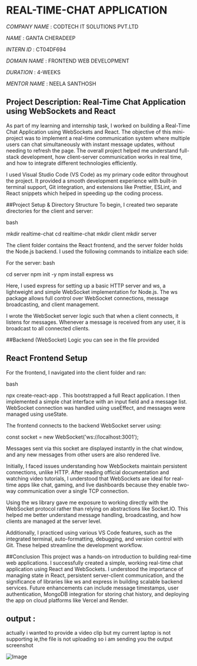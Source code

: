 # REAL-TIME-CHAT APPLICATION

*COMPANY NAME* : CODTECH IT SOLUTIONS PVT.LTD

*NAME* : GANTA CHERADEEP

*INTERN ID* : CT04DF694

*DOMAIN NAME* : FRONTEND WEB DEVELOPMENT

*DURATION* : 4-WEEKS

*MENTOR NAME* : NEELA SANTHOSH

## Project Description:  Real-Time Chat Application using WebSockets and React

As part of my learning and internship task, I worked on building a Real-Time Chat Application using WebSockets and React. The objective of this mini-project was to implement a real-time communication system where multiple users can chat simultaneously with instant message updates, without needing to refresh the page. The overall project helped me understand full-stack development, how client-server communication works in real time, and how to integrate different technologies efficiently.

I used Visual Studio Code (VS Code) as my primary code editor throughout the project. It provided a smooth development experience with built-in terminal support, Git integration, and extensions like Prettier, ESLint, and React snippets which helped in speeding up the coding process.

##Project Setup & Directory Structure
To begin, I created two separate directories for the client and server:

bash

mkdir realtime-chat
cd realtime-chat
mkdir client
mkdir server

The client folder contains the React frontend, and the server folder holds the Node.js backend. I used the following commands to initialize each side:

For the server:
bash

cd server
npm init -y
npm install express ws

Here, I used express for setting up a basic HTTP server and ws, a lightweight and simple WebSocket implementation for Node.js. The ws package allows full control over WebSocket connections, message broadcasting, and client management.

I wrote the WebSocket server logic such that when a client connects, it listens for messages. Whenever a message is received from any user, it is broadcast to all connected clients.

 ##Backend (WebSocket) Logic you can see in the file provided
## React Frontend Setup
For the frontend, I navigated into the client folder and ran:

bash

npx create-react-app .
This bootstrapped a full React application. I then implemented a simple chat interface with an input field and a message list. WebSocket connection was handled using useEffect, and messages were managed using useState.

The frontend connects to the backend WebSocket server using:

const socket = new WebSocket('ws://localhost:3001');

Messages sent via this socket are displayed instantly in the chat window, and any new messages from other users are also rendered live.

Initially, I faced issues understanding how WebSockets maintain persistent connections, unlike HTTP. After reading official documentation and watching video tutorials, I understood that WebSockets are ideal for real-time apps like chat, gaming, and live dashboards because they enable two-way communication over a single TCP connection.

Using the ws library gave me exposure to working directly with the WebSocket protocol rather than relying on abstractions like Socket.IO. This helped me better understand message handling, broadcasting, and how clients are managed at the server level.

Additionally, I practiced using various VS Code features, such as the integrated terminal, auto-formatting, debugging, and version control with Git. These helped streamline the development workflow.

##Conclusion
This project was a hands-on introduction to building real-time web applications. I successfully created a simple, working real-time chat application using React and WebSockets. I understood the importance of managing state in React, persistent server-client communication, and the significance of libraries like ws and express in building scalable backend services. Future enhancements can include message timestamps, user authentication, MongoDB integration for storing chat history, and deploying the app on cloud platforms like Vercel and Render.

## output :

actually i wanted to provide a video clip but my current laptop is not supporting ie,the file is not uploading so i am sending you the output screenshot

![Image](https://github.com/user-attachments/assets/3734191f-bebe-48ea-93f7-3b5eb2d95de2)




